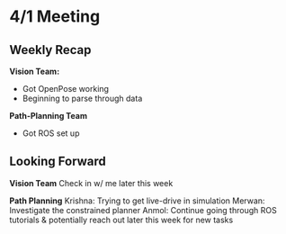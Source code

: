 # 4/1 Meeting

## Weekly Recap
**Vision Team:**
* Got OpenPose working
* Beginning to parse through data


**Path-Planning Team**
* Got ROS set up

## Looking Forward
**Vision Team**
Check in w/ me later this week

**Path Planning**
Krishna: Trying to get live-drive in simulation
Merwan: Investigate the constrained planner
Anmol: Continue going through ROS tutorials & potentially reach out later this week for new tasks
